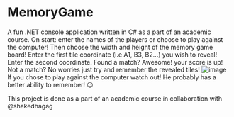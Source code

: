 # MemoryGame
A fun .NET console application written in C# as a part of an academic course.
On start: enter the names of the players or choose to play against the computer! Then choose the width and height of the memory game board! Enter the first tile coordinate (i.e A1, B3, B2...) you wish to reveal! Enter the second coordinate. Found a match? Awesome! your score is up! Not a match? No worries just try and remember the revealed tiles!
![image](https://user-images.githubusercontent.com/110381855/184670238-0bbace54-cd66-41cd-8bb9-e5907c11926b.png)
If you chose to play against the computer watch out! He probably has a better ability to remember! 😉

This project is done as a part of an academic course in collaboration with @shakedhagag

